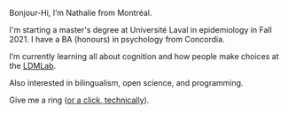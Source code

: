 Bonjour-Hi, I’m Nathalie from Montréal.
 
I'm starting a master's degree at Université Laval in epidemiology in Fall 2021. I have a BA (honours) in psychology from Concordia.
 
I’m currently learning all about cognition and how people make choices at the [LDMLab](http://www.ldmlab.org/).
 
Also interested in bilingualism, open science, and programming.
 
Give me a ring ([or a click, technically](mailto:nathalie.germain@mail.concordia.ca)). 
